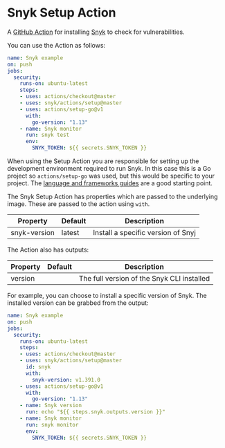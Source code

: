 # Snyk Setup Action

A [GitHub Action](https://github.com/features/actions) for installing [Snyk](https://snyk.io) to check for
vulnerabilities.

You can use the Action as follows:

```yaml
name: Snyk example 
on: push
jobs:
  security:
    runs-on: ubuntu-latest
    steps:
    - uses: actions/checkout@master
    - uses: snyk/actions/setup@master
    - uses: actions/setup-go@v1
      with:
        go-version: "1.13"
    - name: Snyk monitor 
      run: snyk test
      env:
        SNYK_TOKEN: ${{ secrets.SNYK_TOKEN }}
```

When using the Setup Action you are responsible for setting up the development environment required to run Snyk.
In this case this is a Go project so `actions/setup-go` was used, but this would be specific to your project. The [language and frameworks guides](https://docs.github.com/en/actions/language-and-framework-guides) are a good starting point.

The Snyk Setup Action has properties which are passed to the underlying image. These are
passed to the action using `with`.

| Property | Default | Description |
| --- | --- | --- |
| snyk-version | latest | Install a specific version of Snyj |

The Action also has outputs:

| Property | Default | Description |
| --- | --- | --- |
| version |   | The full version of the Snyk CLI installed |

For example, you can choose to install a specific version of Snyk. The installed version can be
grabbed from the output:

```yaml
name: Snyk example
on: push
jobs:
  security:
    runs-on: ubuntu-latest
    steps:
    - uses: actions/checkout@master
    - uses: snyk/actions/setup@master
      id: snyk
      with:
        snyk-version: v1.391.0
    - uses: actions/setup-go@v1
      with:
        go-version: "1.13"
    - name: Snyk version
      run: echo "${{ steps.snyk.outputs.version }}"
    - name: Snyk monitor 
      run: snyk monitor
      env:
        SNYK_TOKEN: ${{ secrets.SNYK_TOKEN }}
```
